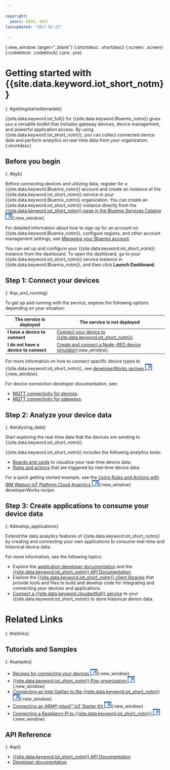```yaml
---

copyright:
  years: 2016, 2017
lastupdated: "2017-02-22"

---
```


{:new_window: target="\_blank"}
{:shortdesc: .shortdesc}
{:screen: .screen}
{:codeblock: .codeblock}
{:pre: .pre}

# Getting started with {{site.data.keyword.iot_short_notm}}
{: #gettingstartedtemplate}

{{site.data.keyword.iot_full}} for {{site.data.keyword.Bluemix_notm}} gives you a versatile toolkit that includes gateway devices, device management, and powerful application access. By using {{site.data.keyword.iot_short_notm}}, you can collect connected device data and perform analytics on real-time data from your organization.
{:shortdesc}

## Before you begin
{: #byb}

Before connecting devices and utilizing data, register for a {{site.data.keyword.Bluemix_notm}} account and create an instance of the {{site.data.keyword.iot_short_notm}} service in your {{site.data.keyword.Bluemix_notm}} organization. You can create an {{site.data.keyword.iot_short_notm}} instance directly from the [{{site.data.keyword.iot_short_notm}} page in the Bluemix Services Catalog ![External link icon](../../icons/launch-glyph.svg)](https://console.{DomainName}/catalog/services/internet-of-things-platform/){:new_window}.  

For detailed information about how to sign up for an account on {{site.data.keyword.Bluemix_notm}}, configure regions, and other account management settings, see [Managing your Bluemix account](https://console.ng.bluemix.net/docs/admin/account.html#signup).

You can set up and configure your {{site.data.keyword.iot_short_notm}} instance from the dashboard. To open the dashboard, go to your {{site.data.keyword.iot_short_notm}} service instance in  {{site.data.keyword.Bluemix_notm}}, and then click **Launch Dashboard**.

## Step 1: Connect your devices
{: #up_and_running}

To get up and running with the service, explore the following options depending on your situation:

   |   The service is deployed | The service is not deployed
  ------------- | -------------
  **I have a device to connect** | [Connect your device to {{site.data.keyword.iot_short_notm}}](iotplatform_task.html#iotplatform_task).| Explore device connection in the [Play organization demo ![External link icon](../../icons/launch-glyph.svg)](http://discover-iot.eu-gb.mybluemix.net/?cm_mc_uid=44491599487314618721024&cm_mc_sid_50200000=1462798151#/play){:new_window}.
  **I do not have a device to connect** | [Create and connect a Node-RED device simulator](nodereddevice_sample.html){:new_window}. | Get started with [Watson IoT Platform Starter](https://console.ng.bluemix.net/docs/starters/IoT/iot500.html).
For more information on how to connect specific device types to {{site.data.keyword.iot_short_notm}}, see [developerWorks recipes ![External link icon](../../icons/launch-glyph.svg)](https://developer.ibm.com/recipes/tutorials/category/internet-of-things-iot/){:new_window}.  

For device connection developer documentation, see:
- [MQTT connectivity for devices](devices/mqtt.html).
- [MQTT connectivity for gateways](gateways/mqtt.html).

## Step 2: Analyze your device data
{: #analyzing_data}

Start exploring the real-time data that the devices are sending to {{site.data.keyword.iot_short_notm}}.

{{site.data.keyword.iot_short_notm}} includes the following analytics tools:  
- [Boards and cards](data_visualization.html) to visualize your real-time device data.
- [Rules and actions](analytics.html) that are triggered by real-time device data.

For a quick getting started example, see the [Using Rules and Actions with IBM Watson IoT Platform Cloud Analytics ![External link icon](../../icons/launch-glyph.svg)](https://developer.ibm.com/recipes/tutorials/using-rules-and-actions-with-ibm-watson-iot-platform-cloud-analytics/){:new_window} developerWorks recipe.

## Step 3: Create applications to consume your device data
{: #develop_applications}

Extend the data analytics features of {{site.data.keyword.iot_short_notm}} by creating and connecting your own applications to consume real-time and historical device data.

For more information, see the following topics:   
- Explore the [application developer documentation](applications/api.html) and the [{{site.data.keyword.iot_short_notm}} API Documentation](reference/rest_api.html).
- Explore the [{{site.data.keyword.iot_short_notm}} client libraries](iot_platform_client_lib.html) that provide tools and files to build and develop code for integrating and connecting your devices and applications.
- [Connect a {{site.data.keyword.cloudantfull}} service](cloudant_connector.html) to your {{site.data.keyword.iot_short_notm}} to store historical device data.




# Related Links
{: #rellinks}
## Tutorials and Samples
{: #samples}
* [Recipes for connecting your devices ![External link icon](../../icons/launch-glyph.svg)](https://developer.ibm.com/recipes/tutorials/category/internet-of-things-iot/){:new_window}
* [{{site.data.keyword.iot_short_notm}} Play organization ![External link icon](../../icons/launch-glyph.svg)](https://play.internetofthings.ibmcloud.com/){:new_window}
* [Connecting an Intel Galileo to the {{site.data.keyword.iot_short_notm}} ![External link icon](../../icons/launch-glyph.svg)](https://developer.ibm.com/recipes/tutorials/connect-an-intel-galileo-to-the-internet-of-things-foundation-connect/){:new_window}
* [Connecting an ARM® mbed™ IoT Starter Kit ![External link icon](../../icons/launch-glyph.svg)](https://developer.ibm.com/recipes/tutorials/arm-mbed-iot-starter-kit-part-1/){:new_window}
* [Connecting a Raspberry Pi to {{site.data.keyword.iot_short_notm}} ![External link icon](../../icons/launch-glyph.svg)](https://developer.ibm.com/recipes/tutorials/raspberry-pi-4/){:new_window}

## API Reference
{: #api}
* [{{site.data.keyword.iot_short_notm}} API Documentation](../reference/rest_api.html)
* [Developer documentation](developer_doc_overview.html)
